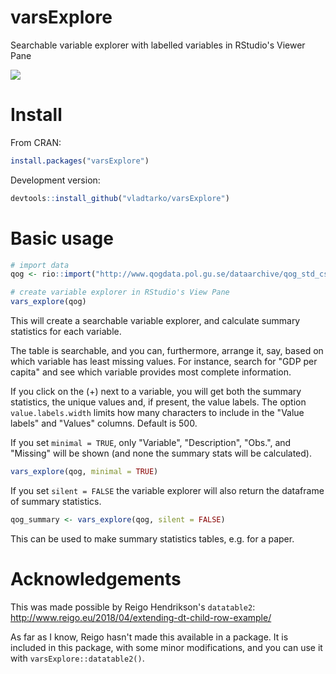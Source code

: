 # varsExplore
Searchable variable explorer with labelled variables in RStudio's Viewer Pane

![](vignettes/vars_explore_large.gif)

# Install

From CRAN:

```r
install.packages("varsExplore")
```

Development version:

```r
devtools::install_github("vladtarko/varsExplore")
```
 
# Basic usage

```r
# import data
qog <- rio::import("http://www.qogdata.pol.gu.se/dataarchive/qog_std_cs_jan18.dta")

# create variable explorer in RStudio's View Pane
vars_explore(qog)
```

This will create a searchable variable explorer, and calculate summary statistics for each variable.

The table is searchable, and you can, furthermore, arrange it, say, based on which variable has least missing values. For instance, search for "GDP per capita" and see which variable provides most complete information.

If you click on the (+) next to a variable, you will get both the summary statistics, the unique values and, if present, the value labels. The option `value.labels.width` limits how many characters to include in the "Value
labels" and "Values" columns. Default is 500.

If you set `minimal = TRUE`, only "Variable", "Description", "Obs.", and "Missing" will be shown (and none the summary stats will be calculated).

```r
vars_explore(qog, minimal = TRUE)
```

If you set `silent = FALSE` the variable explorer will also return the dataframe of summary statistics.

```r
qog_summary <- vars_explore(qog, silent = FALSE)
```

This can be used to make summary statistics tables, e.g. for a paper.

# Acknowledgements

This was made possible by Reigo Hendrikson's `datatable2`:  <http://www.reigo.eu/2018/04/extending-dt-child-row-example/>

As far as I know, Reigo hasn't made this available in a package. It is included in this package, with some minor modifications, and you can use it with `varsExplore::datatable2()`. 
